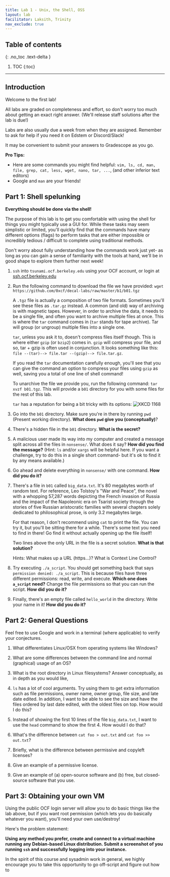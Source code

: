 ```yaml
---
title: Lab 1 - Unix, the Shell, OSS
layout: lab
facilitator: Laksith, Trinity
nav_exclude: true
---
```


## Table of contents
{: .no_toc .text-delta }

1. TOC
{:toc}

---

## Introduction
Welcome to the first lab!

All labs are graded on completeness and effort, so don't worry too much about
getting an exact right answer. (We'll release staff solutions after the lab is due!)

Labs are also usually due a week from when they are assigned. Remember to ask for help if you need it on Edstem or Discord/Slack!

It may be convenient to submit your answers to Gradescope as you go.

**Pro Tips:**
 - Here are some commands you might find helpful:
`vim, ls, cd, man, file, grep, cat, less, wget, nano, tar, ...`, (and other inferior text editors)
 - Google and `man` are your friends!

## Part 1: Shell spelunking
**Everything should be done via the shell!**

The purpose of this lab is to get you comfortable with using the shell for
things you might typically use a GUI for. While these tasks may seem simplistic
or limited, you'll quickly find that the commands have many different options
(flags) to perform tasks that are either impossible or incredibly tedious /
difficult to complete using traditional methods.

Don't worry about fully understanding how the commands work just yet- as long
as you can gain a sense of familiarity with the tools at hand, we'll be in good
shape to explore them further next week!

1. `ssh` into `tsunami.ocf.berkeley.edu` using your OCF account, or login at
   [ssh.ocf.berkeley.edu](https://ssh.ocf.berkeley.edu)

2. Run the following command to download the file we have provided:
   `wget https://github.com/0xcf/decal-labs/raw/master/b1/b01.tgz`

   A `.tgz` file is actually a composition of two file formats. Sometimes
   you'll see these files as `.tar.gz` instead. A common (and old) way of
   archiving is with magnetic tapes. However, in order to archive the data, it
   needs to be a single file, and often you want to archive multiple files at
   once. This is where the `tar` command comes in (`tar` stands for tape
   archive). Tar will group (or ungroup) multiple files into a single one.

   `tar`, unless you ask it to, doesn't compress files itself though. This is
   where either `gzip` (or `bzip2`) comes in. `gzip` will compress your file,
   and so, tar + gzip is often used in conjunction. It looks something like
   this: `file --(tar)--> file.tar --(gzip)--> file.tar.gz`.

   If you read the `tar` documentation carefully enough, you'll see that you
   can give the command an option to compress your files using `gzip` as well,
   saving you a total of one line of shell command!

   To unarchive the file we provide you, run the following command:
   `tar xvzf b01.tgz`. This will provide a `b01` directory for you with some
   files for the rest of this lab.

   `tar` has a reputation for being a bit tricky with its options:
   ![XKCD 1168](https://imgs.xkcd.com/comics/tar.png "I don't know what's worse--the fact that after 15 years of using tar I still can't keep the flags straight, or that after 15 years of technological advancement I'm still mucking with tar flags that were 15 years old when I started.")

3. Go into the `b01` directory. Make sure you're in there by running `pwd`
   (Present working directory). **What does `pwd` give you (conceptually)**?

4. There's a hidden file in the `b01` directory. **What is the secret?**

5. A malicious user made its way into my computer and created a message split
   across all the files in `nonsense/`. What does it say? **How did you find the message?** (Hint: `ls` and/or
   `xargs` will be helpful here. If you want a challenge, try to do this in a single short command- but it's ok to find it by any means available.) 

6. Go ahead and delete everything in `nonsense/` with one command. **How did you
   do it?**

7. There's a file in `b01` called `big_data.txt`. It's 80 megabytes worth of
   random text. For reference, Leo Tolstoy's "War and Peace", the novel with a
   whopping 57,287 words depicting the French invasion of Russia and the impact
   of the Napoleonic era on Tsarist society through the stories of five Russian
   aristocratic families with several chapters solely dedicated to
   philosophical prose, is only 3.2 megabytes large.

   For that reason, I don't recommend using `cat` to print the file. You can
   try it, but you'll be sitting there for a while. There's some text you need
   to find in there! Go find it without actually opening up the file itself!

   Two lines above the only URL in the file is a secret solution. **What is that solution?**

   Hints: What makes up a URL (https...)? What is Context Line Control?

8. Try executing `./a_script`. You should get something back that says
   `permission denied: ./a_script`. This is because files have three different
   permissions: read, write, and execute. **Which one does `a_script` need?** Change
   the file permissions so that you can run the script. **How did you do it?**

9. Finally, there's an empty file called `hello_world` in the directory. Write
   your name in it! **How did you do it?**

## Part 2: General Questions

Feel free to use Google and work in a terminal (where applicable) to
verify your conjectures.

1. What differentiates Linux/OSX from operating systems like Windows?

2. What are some differences between the command line and normal (graphical)
   usage of an OS?

3. What is the root directory in Linux filesystems? Answer conceptually, as in depth
   as you would like,

4. `ls` has a lot of cool arguments. Try using them to get extra information such as
   file permissions, owner name, owner group, file size, and late date edited. In addition, I
   want to be able to see the size and have the files ordered by last date
   edited, with the oldest files on top. How would I do this?

5. Instead of showing the first 10 lines of the file `big_data.txt`, I want to use the
   `head` command to show the first 4. How would I do that?

6. What's the difference between `cat foo > out.txt` and `cat foo >> out.txt`?

7. Briefly, what is the difference between permissive and copyleft licenses?

8. Give an example of a permissive license.

9. Give an example of (a) open-source software and (b) free, but closed-source
   software that you use.

## Part 3: Obtaining your own VM
Using the public OCF login server will allow you to do basic things like the lab above, but if you want root permission (which lets you do basically whatever you want), you'll need your own use/destroy!

Here's the problem statement:

**Using any method you prefer, create and connect to a virtual machine running any Debian-based Linux distribution. Submit a screenshot of you running `ssh` and successfully logging into your instance.** 

In the spirit of this course and sysadmin work in general, we highly encourage you to take this opportunity to go off-script and figure out how to 